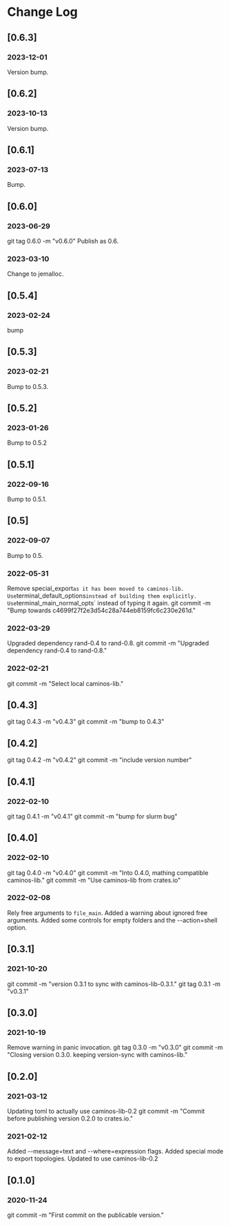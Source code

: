 # Change Log


## [0.6.3]

### 2023-12-01
Version bump.

## [0.6.2]

### 2023-10-13
Version bump.

## [0.6.1]

### 2023-07-13
Bump.

## [0.6.0]

### 2023-06-29
git tag 0.6.0 -m "v0.6.0"
Publish as 0.6. 

### 2023-03-10
Change to jemalloc.

## [0.5.4]

### 2023-02-24
bump

## [0.5.3]

### 2023-02-21
Bump to 0.5.3.

## [0.5.2]

### 2023-01-26
Bump to 0.5.2

## [0.5.1]

### 2022-09-16
Bump to 0.5.1.

## [0.5]

### 2022-09-07
Bump to 0.5.

### 2022-05-31
Remove  special_export` as it has been moved to caminos-lib.
Use `terminal_default_options` instead of building them explicitly.
Use `terminal_main_normal_opts` instead of typing it again.
git commit -m "Bump towards c4699f27f2e3d54c28a744eb8159fc6c230e261d."

### 2022-03-29
Upgraded dependency rand-0.4 to rand-0.8.
git commit -m "Upgraded dependency rand-0.4 to rand-0.8."

### 2022-02-21
git commit -m "Select local caminos-lib."


## [0.4.3]
git tag 0.4.3 -m "v0.4.3"
git commit -m "bump to 0.4.3"

## [0.4.2]
git tag 0.4.2 -m "v0.4.2"
git commit -m "include version number"

## [0.4.1]
### 2022-02-10
git tag 0.4.1 -m "v0.4.1"
git commit -m "bump for slurm bug"

## [0.4.0]
### 2022-02-10
git tag 0.4.0 -m "v0.4.0"
git commit -m "Into 0.4.0, mathing compatible caminos-lib."
git commit -m "Use caminos-lib from crates.io"

### 2022-02-08
Rely free arguments to `file_main`.
Added a warning about ignored free arguments.
Added some controls for empty folders and the --action=shell option.

## [0.3.1]

### 2021-10-20
git commit -m "version 0.3.1 to sync with caminos-lib-0.3.1."
git tag 0.3.1 -m "v0.3.1"

## [0.3.0]

### 2021-10-19
Remove warning in panic invocation.
git tag 0.3.0 -m "v0.3.0"
git commit -m "Closing version 0.3.0. keeping version-sync with caminos-lib."


## [0.2.0]


### 2021-03-12
Updating toml to actually use caminos-lib-0.2
git commit -m "Commit before publishing version 0.2.0 to crates.io."

### 2021-02-12
Added --message=text and --where=expression flags.
Added special mode to export topologies.
Updated to use caminos-lib-0.2


## [0.1.0]

### 2020-11-24
git commit -m "First commit on the publicable version."


